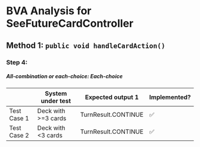 # BVA Analysis for SeeFutureCardController

## Method 1: ```public void handleCardAction()```
### Step 4:
##### All-combination or each-choice: Each-choice

|             | System under test   | Expected output 1   | Implemented?       |
|-------------|---------------------|---------------------|--------------------|
| Test Case 1 | Deck with >=3 cards | TurnResult.CONTINUE | :white_check_mark: |
| Test Case 2 | Deck with <3 cards  | TurnResult.CONTINUE | :white_check_mark: |


